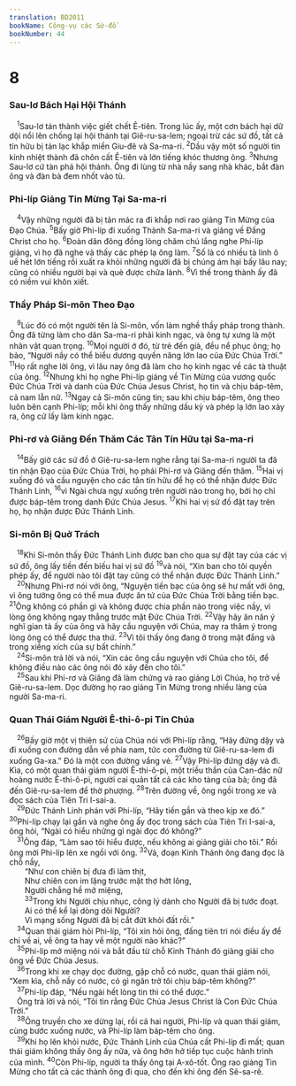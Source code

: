```yaml
---
translation: BD2011
bookName: Công-vụ các Sứ-đồ 
bookNumber: 44
---
```


<div class="title"><h1>8</h1><h3>Sau-lơ Bách Hại Hội Thánh</h3></div>
<span class="verse cong_8_1"> <sup>1</sup>Sau-lơ tán thành việc giết chết Ê-tiên. Trong lúc ấy, một cơn bách hại dữ dội nổi lên chống lại hội thánh tại Giê-ru-sa-lem; ngoại trừ các sứ đồ, tất cả tín hữu bị tản lạc khắp miền Giu-đê và Sa-ma-ri. </span>
<span class="verse cong_8_2"><sup>2</sup>Dầu vậy một số người tin kính nhiệt thành đã chôn cất Ê-tiên và lớn tiếng khóc thương ông. </span>
<span class="verse cong_8_3"><sup>3</sup>Nhưng Sau-lơ cứ tàn phá hội thánh. Ông đi lùng từ nhà nầy sang nhà khác, bắt đàn ông và đàn bà đem nhốt vào tù.<br/></span>
<div class="title"><h3>Phi-líp Giảng Tin Mừng Tại Sa-ma-ri</h3></div>
<span class="verse cong_8_4"> <sup>4</sup>Vậy những người đã bị tản mác ra đi khắp nơi rao giảng Tin Mừng của Ðạo Chúa. </span>
<span class="verse cong_8_5"><sup>5</sup>Bấy giờ Phi-líp đi xuống Thành Sa-ma-ri và giảng về Ðấng Christ cho họ. </span>
<span class="verse cong_8_6"><sup>6</sup>Ðoàn dân đông đồng lòng chăm chú lắng nghe Phi-líp giảng, vì họ đã nghe và thấy các phép lạ ông làm. </span>
<span class="verse cong_8_7"><sup>7</sup>Số là có nhiều tà linh ô uế hét lớn tiếng rồi xuất ra khỏi những người đã bị chúng ám hại bấy lâu nay; cũng có nhiều người bại và què được chữa lành. </span>
<span class="verse cong_8_8"><sup>8</sup>Vì thế trong thành ấy đã có niềm vui khôn xiết.<br/></span>
<div class="title"><h3>Thầy Pháp Si-môn Theo Ðạo</h3></div>
<span class="verse cong_8_9"> <sup>9</sup>Lúc đó có một người tên là Si-môn, vốn làm nghề thầy pháp trong thành. Ông đã từng làm cho dân Sa-ma-ri phải kinh ngạc, và ông tự xưng là một nhân vật quan trọng. </span>
<span class="verse cong_8_10"><sup>10</sup>Mọi người ở đó, từ trẻ đến già, đều nể phục ông; họ bảo, “Người nầy có thể biểu dương quyền năng lớn lao của Ðức Chúa Trời.” </span>
<span class="verse cong_8_11"><sup>11</sup>Họ rất nghe lời ông, vì lâu nay ông đã làm cho họ kinh ngạc về các tà thuật của ông. </span>
<span class="verse cong_8_12"><sup>12</sup>Nhưng khi họ nghe Phi-líp giảng về Tin Mừng của vương quốc Ðức Chúa Trời và danh của Ðức Chúa Jesus Christ, họ tin và chịu báp-têm, cả nam lẫn nữ. </span>
<span class="verse cong_8_13"><sup>13</sup>Ngay cả Si-môn cũng tin; sau khi chịu báp-têm, ông theo luôn bên cạnh Phi-líp; mỗi khi ông thấy những dấu kỳ và phép lạ lớn lao xảy ra, ông cứ lấy làm kinh ngạc.<br/></span>
<div class="title"><h3>Phi-rơ và Giăng Ðến Thăm Các Tân Tín Hữu tại Sa-ma-ri</h3></div>
<span class="verse cong_8_14"> <sup>14</sup>Bấy giờ các sứ đồ ở Giê-ru-sa-lem nghe rằng tại Sa-ma-ri người ta đã tin nhận Ðạo của Ðức Chúa Trời, họ phái Phi-rơ và Giăng đến thăm. </span>
<span class="verse cong_8_15"><sup>15</sup>Hai vị xuống đó và cầu nguyện cho các tân tín hữu để họ có thể nhận được Ðức Thánh Linh, </span>
<span class="verse cong_8_16"><sup>16</sup>vì Ngài chưa ngự xuống trên người nào trong họ, bởi họ chỉ được báp-têm trong danh Ðức Chúa Jesus. </span>
<span class="verse cong_8_17"><sup>17</sup>Khi hai vị sứ đồ đặt tay trên họ, họ nhận được Ðức Thánh Linh.<br/></span>
<div class="title"><h3>Si-môn Bị Quở Trách</h3></div>
<span class="verse cong_8_18"> <sup>18</sup>Khi Si-môn thấy Ðức Thánh Linh được ban cho qua sự đặt tay của các vị sứ đồ, ông lấy tiền đến biếu hai vị sứ đồ </span>
<span class="verse cong_8_19"><sup>19</sup>và nói, “Xin ban cho tôi quyền phép ấy, để người nào tôi đặt tay cũng có thể nhận được Ðức Thánh Linh.”<br/></span>
<span class="verse cong_8_20"> <sup>20</sup>Nhưng Phi-rơ nói với ông, “Nguyện tiền bạc của ông sẽ hư mất với ông, vì ông tưởng ông có thể mua được ân tứ của Ðức Chúa Trời bằng tiền bạc. </span>
<span class="verse cong_8_21"><sup>21</sup>Ông không có phần gì và không được chia phần nào trong việc nầy, vì lòng ông không ngay thẳng trước mặt Ðức Chúa Trời. </span>
<span class="verse cong_8_22"><sup>22</sup>Vậy hãy ăn năn ý nghĩ gian tà ấy của ông và hãy cầu nguyện với Chúa, may ra thâm ý trong lòng ông có thể được tha thứ. </span>
<span class="verse cong_8_23"><sup>23</sup>Vì tôi thấy ông đang ở trong mật đắng và trong xiềng xích của sự bất chính.”<br/></span>
<span class="verse cong_8_24"> <sup>24</sup>Si-môn trả lời và nói, “Xin các ông cầu nguyện với Chúa cho tôi, để không điều nào các ông nói đó xảy đến cho tôi.”<br/></span>
<span class="verse cong_8_25"> <sup>25</sup>Sau khi Phi-rơ và Giăng đã làm chứng và rao giảng Lời Chúa, họ trở về Giê-ru-sa-lem. Dọc đường họ rao giảng Tin Mừng trong nhiều làng của người Sa-ma-ri.<br/></span>
<div class="title"><h3>Quan Thái Giám Người Ê-thi-ô-pi Tin Chúa</h3></div>
<span class="verse cong_8_26"> <sup>26</sup>Bấy giờ một vị thiên sứ của Chúa nói với Phi-líp rằng, “Hãy đứng dậy và đi xuống con đường dẫn về phía nam, tức con đường từ Giê-ru-sa-lem đi xuống Ga-xa.” Ðó là một con đường vắng vẻ. </span>
<span class="verse cong_8_27"><sup>27</sup>Vậy Phi-líp đứng dậy và đi. Kìa, có một quan thái giám người Ê-thi-ô-pi, một triều thần của Can-đác nữ hoàng nước Ê-thi-ô-pi, người cai quản tất cả các kho tàng của bà; ông đã đến Giê-ru-sa-lem để thờ phượng. </span>
<span class="verse cong_8_28"><sup>28</sup>Trên đường về, ông ngồi trong xe và đọc sách của Tiên Tri I-sai-a.<br/></span>
<span class="verse cong_8_29"> <sup>29</sup>Ðức Thánh Linh phán với Phi-líp, “Hãy tiến gần và theo kịp xe đó.” </span>
<span class="verse cong_8_30"><sup>30</sup>Phi-líp chạy lại gần và nghe ông ấy đọc trong sách của Tiên Tri I-sai-a, ông hỏi, “Ngài có hiểu những gì ngài đọc đó không?”<br/></span>
<span class="verse cong_8_31"> <sup>31</sup>Ông đáp, “Làm sao tôi hiểu được, nếu không ai giảng giải cho tôi.” Rồi ông mời Phi-líp lên xe ngồi với ông. </span>
<span class="verse cong_8_32"><sup>32</sup>Vả, đoạn Kinh Thánh ông đang đọc là chỗ nầy,<br/>  “Như con chiên bị đưa đi làm thịt,<br/>  Như chiên con im lặng trước mặt thợ hớt lông,<br/>  Người chẳng hề mở miệng,<br/></span>
<span class="verse cong_8_33">  <sup>33</sup>Trong khi Người chịu nhục, công lý dành cho Người đã bị tước đoạt.<br/>  Ai có thể kể lại dòng dõi Người?<br/>  Vì mạng sống Người đã bị cắt đứt khỏi đất rồi.” <br/></span>
<span class="verse cong_8_34"> <sup>34</sup>Quan thái giám hỏi Phi-líp, “Tôi xin hỏi ông, đấng tiên tri nói điều ấy để chỉ về ai, về ông ta hay về một người nào khác?”<br/></span>
<span class="verse cong_8_35"> <sup>35</sup>Phi-líp mở miệng nói và bắt đầu từ chỗ Kinh Thánh đó giảng giải cho ông về Ðức Chúa Jesus.<br/></span>
<span class="verse cong_8_36"> <sup>36</sup>Trong khi xe chạy dọc đường, gặp chỗ có nước, quan thái giám nói, “Xem kìa, chỗ nầy có nước, có gì ngăn trở tôi chịu báp-têm không?”<br/></span>
<span class="verse cong_8_37"> <sup>37</sup>Phi-líp đáp, “Nếu ngài hết lòng tin thì có thể được.”<br/> Ông trả lời và nói, “Tôi tin rằng Ðức Chúa Jesus Christ là Con Ðức Chúa Trời.” <br/></span>
<span class="verse cong_8_38"> <sup>38</sup>Ông truyền cho xe dừng lại, rồi cả hai người, Phi-líp và quan thái giám, cùng bước xuống nước, và Phi-líp làm báp-têm cho ông.<br/></span>
<span class="verse cong_8_39"> <sup>39</sup>Khi họ lên khỏi nước, Ðức Thánh Linh của Chúa cất Phi-líp đi mất; quan thái giám không thấy ông ấy nữa, và ông hớn hở tiếp tục cuộc hành trình của mình. </span>
<span class="verse cong_8_40"><sup>40</sup>Còn Phi-líp, người ta thấy ông tại A-xô-tốt. Ông rao giảng Tin Mừng cho tất cả các thành ông đi qua, cho đến khi ông đến Sê-sa-rê.<br/></span>
